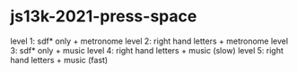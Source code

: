 # js13k-2021-press-space

level 1: sdf* only + metronome
level 2: right hand letters + metronome
level 3: sdf* only + music
level 4: right hand letters + music (slow)
level 5: right hand letters + music (fast)
